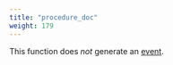 ```yaml
---
title: "procedure_doc"
weight: 179
---
```


This function does *not* generate an [event](../../events).